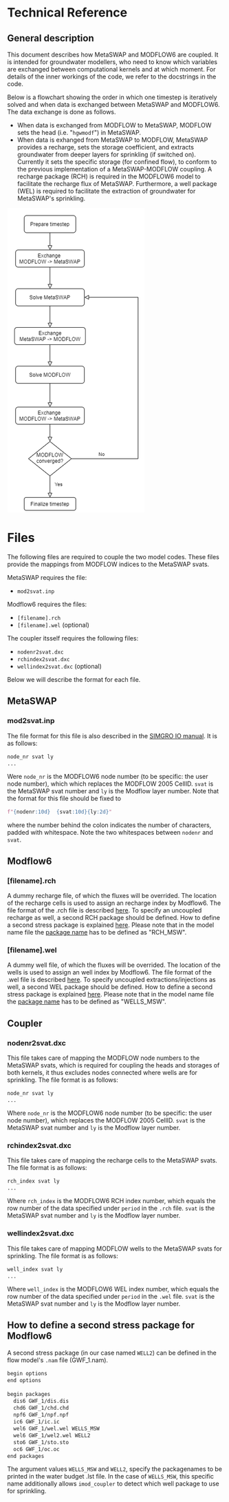 # Technical Reference

## General description

This document describes how MetaSWAP and MODFLOW6 are coupled. 
It is intended for groundwater modellers, who need to know which variables are exchanged between computational kernels and at which moment. 
For details of the inner workings of the code, we refer to the docstrings in the code.

Below is a flowchart showing the order in which one timestep is iteratively solved and when data is exchanged between MetaSWAP and MODFLOW6. 
The data exchange is done as follows. 
* When data is exchanged from MODFLOW to MetaSWAP, MODFLOW sets the head (i.e. "`hgwmodf`") in MetaSWAP. 
* When data is exhanged from  MetaSWAP to MODFLOW, MetaSWAP provides a recharge, sets the storage coefficient, 
and extracts groundwater from deeper layers for sprinkling (if switched on).
Currently it sets the specific storage (for confined flow), 
to conform to the previous implementation of a MetaSWAP-MODFLOW coupling. 
A recharge package (RCH) is required in the MODFLOW6 model to facilitate the recharge flux of MetaSWAP. 
Furthermore, a well package (WEL) is required to facilitate the extraction of groundwater for MetaSWAP's sprinkling. 

![timestep](./figures/MF6BMI_coupling.png)

# Files
The following files are required to couple the two model codes. 
These files provide the mappings from MODFLOW indices to the MetaSWAP svats.

MetaSWAP requires the file:
* `mod2svat.inp`

Modflow6 requires the files:
* `[filename].rch`
* `[filename].wel` (optional)

The coupler itsself requires the following files:
* `nodenr2svat.dxc`
* `rchindex2svat.dxc`
* `wellindex2svat.dxc` (optional)

Below we will describe the format for each file.

## MetaSWAP
### mod2svat.inp
The file format for this file is also described in the [SIMGRO IO manual](ftp://ftp.wur.nl/simgro/doc/Report_913_3_V8_0_0_7.pdf). 
It is as follows:

```
node_nr svat ly
...
```

Were `node_nr` is the MODFLOW6 node number (to be specific: the user node number), 
which which replaces the MODFLOW 2005 CellID.
`svat` is the MetaSWAP svat number and `ly` is the Modflow layer number.
Note that the format for this file should be fixed to 
```python
f"{nodenr:10d}  {svat:10d}{ly:2d}"
```
where the number behind the colon indicates the number of characters, padded with whitespace. 
Note the two whitespaces between `nodenr` and `svat`.

## Modflow6
### [filename].rch
A dummy recharge file, of which the fluxes will be overrided. 
The location of the recharge cells is used to assign an recharge index by Modflow6.
The file format of the .rch file is described [here](https://modflow6.readthedocs.io/en/latest/_mf6io/gwf-rch.html).
To specify an uncoupled recharge as well, a second RCH package should be defined. 
How to define a second stress package is explained [here](#how-to-define-a-second-stress-package-for-modflow6).
Please note that in the model name file the [package name](https://modflow6.readthedocs.io/en/latest/_mf6io/gwf-nam.html#block-packages) has to be defined as "RCH_MSW".

### [filename].wel
A dummy well file, of which the fluxes will be overrided. 
The location of the wells is used to assign an well index by Modflow6.
The file format of the .wel file is described [here](https://modflow6.readthedocs.io/en/latest/_mf6io/gwf-wel.html).
To specify uncoupled extractions/injections as well, a second WEL package should be defined. 
How to define a second stress package is explained [here](#how-to-define-a-second-stress-package-for-modflow6).
Please note that in the model name file the [package name](https://modflow6.readthedocs.io/en/latest/_mf6io/gwf-nam.html#block-packages) has to be defined as "WELLS_MSW".

## Coupler
### nodenr2svat.dxc
This file takes care of mapping the MODFLOW node numbers to the MetaSWAP svats,
which is required for coupling the heads and storages of both kernels, 
it thus excludes nodes connected where wells are for sprinkling. 
The file format is as follows:

```
node_nr svat ly
...
```

Where `node_nr` is the MODFLOW6 node number 
(to be specific: the user node number), which replaces the MODFLOW 2005 CellID. 
`svat` is the MetaSWAP svat number and `ly` is the Modflow layer number.

### rchindex2svat.dxc
This file takes care of mapping the recharge cells to the MetaSWAP svats. The file format is as follows:

```
rch_index svat ly
...
```

Where `rch_index` is the MODFLOW6 RCH index number, which equals the row number of the data specified under `period` in the `.rch` file. 
`svat` is the MetaSWAP svat number and `ly` is the Modflow layer number.

### wellindex2svat.dxc
This file takes care of mapping MODFLOW wells to the MetaSWAP svats for sprinkling. The file format is as follows:

```
well_index svat ly
...
```

Where `well_index` is the MODFLOW6 WEL index number, which equals the row number of the data specified under `period` in the `.wel` file. 
`svat` is the MetaSWAP svat number and `ly` is the Modflow layer number.

## How to define a second stress package for Modflow6
A second stress package (in our case named `WELL2`) can be defined in the flow model's `.nam` file (GWF_1.nam).

```
begin options
end options

begin packages
  dis6 GWF_1/dis.dis
  chd6 GWF_1/chd.chd
  npf6 GWF_1/npf.npf
  ic6 GWF_1/ic.ic
  wel6 GWF_1/wel.wel WELLS_MSW
  wel6 GWF_1/wel2.wel WELL2
  sto6 GWF_1/sto.sto
  oc6 GWF_1/oc.oc
end packages
```

The argument values `WELLS_MSW` and `WELL2`, specify the packagenames to be printed in the water budget .lst file.
In the case of `WELLS_MSW`, this specific name additionally allows `imod_coupler` to detect which well package to use for sprinkling.
